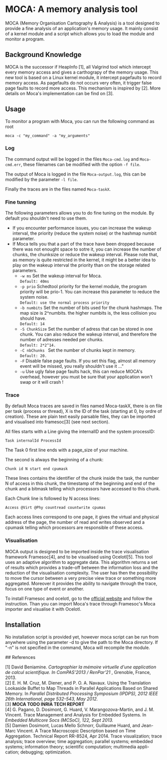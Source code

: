 # MOCA: A memory analysis tool

MOCA (Memory Organisation Cartography & Analysis) is a tool designed to
provide a fine analysis of an application's memory usage. It mainly consist of
a kernel module and a script which allows you to load the module and monitor a
program.


## Background Knowledge

MOCA is the successor if HeapInfo [1], all Valgrind tool which intercept every
memory access and gives a carthograpy of the memory usage. This new tool is
based on a Linux kernel module, it intercept pagefaults to record memory
access. As pagefaults do not occurs very often, it trigger false page faults
to record more access. This mechanism is inspired by [2]. More details on
Moca's implementation can be find on [3].

## Usage

To monitor a program with Moca, you can run the following command as root

    moca -c "my_command" -a "my_arguments"


### Log

The command output will be logged in the files <code>Moca-cmd.log</code> and
<code>Moca-cmd.err</code>, these filenames can be modified with the option
<code>-f file</code>.

The output of Moca is logged in the file <code>Moca-output.log</code>, this
can be modified by the parameter <code>-l file</code>.

Finally the traces are in the files named <code>Moca-taskX</code>.

### Fine tunning

The following parameters allows you to do fine tuning on the
module. By default you shouldn't need to use them.

+ If you encounter performance issues, you can increase the wakeup interval,
the priority (reduce the system noise) or the hashmap numbit parameter.
+ If Moca tells you that a part of the trace have been dropped because there
was not enought space to sotre it, you can increase the number of chunks, the
chunksize or reduce the wakeup interval.  Please note that, as memory is quite
restricted in the kernel, it might be a better idea to play on the wakeup
interval the priority than on the storage related parameters.
    + <code>-w ms</code> Set the wakeup interval for Moca.  
    <code>Default: 40ms</code>
    + <code>-p prio</code> Schedtool priority for the kernel module, the
    program priority will be prio-1. You can increase this parameter to reduce
    the system noise.  
    <code>Default: use the normal process priority</code>
    + <code>-b numbits</code>  Set the number of bits used for the chunk
    hashmaps.  The map size is 2^numbits. the higher numbits is, the less
    collision you should have.  
    <code>Default: 14</code>
    + <code>-S ChunkSize</code>  Set the number of adress that can be stored
    in one chunk. You can also reduce the wakeup interval, and therefore the
    number of adresses needed per chunks.  
    <code>Default: 2*2^14.</code>
    + <code>-C nbChunks </code> Set the number of chunks kept in memory.  
    <code>Default: 20.</code>
    + <code>-F</code> Disable false page faults. If you set this flag, almost
    all memory event will be missed, you really shouldn't use it ..."
    + <code>-u</code> Use ugly false page faults hack, this can reduce MOCA's
    overhead, however you must be sure that your application won't swap or it
    will crash !

### Trace

By default Moca traces are saved in files named Moca-taskX, there is on file
per task (process or thread), X is the ID of the task (starting at 0, by ordre
of creation).
These are plain text easily parsable files, they can be imported and
visualised into framesoc[3] (see next section).

All files starts with a Line giving the internalID and the system processID:

    Task internalId ProcessId

The Task 0 first line ends with a page_size of your machine.

The second is always the beginning of a chunk:

    Chunk id N start end cpumask

These lines contains the identifier of the chunk inside the task, the number N
of access in this chunk, the timestamp of the beginning and end of the chunk
and a bitmask telling which processors have accessed to this chunk.

Each Chunk line is followed by N access lines:

    Access @Virt @Phy countread countwrite cpumas

Each access lines correspond to one page, it gives the virtual and physical
address of the page, the number of read and writes observed and a cpumask
telling which processors are responsible of these access.


### Visualisation


MOCA output is designed to be imported inside the trace visualisation
framework Framesoc[4], and to be visualised using Ocelotl[5]. This tool uses
an adaptive algorithm to aggregate data. This algorithm returns a set of
results which provides a trade-off between the information loss and the
reduction of the visualisation complexity. The user has then the possibility
to move the cursor between a very precise view trace or something more
aggregated. Moreover it provides the ability to navigate through the trace,
focus on one type of event or another.

To install Framesoc and ocelotl, go to the [official
website](http://soctrace-inria.github.io/framesoc/) and follow the
instruction. Than you can import Moca's trace through Framesoc's Moca importer
and visualise it with Ocelotl.


## Installation

No installation script is provided yet, however moca script can be run from
anywhere using the parameter -d to give the path to the Moca directory. If
"-n" is not specified in the command, Moca will recompile the module.

## References

[1] David Beniamine. *Cartographier la mémoire virtuelle d'une application de
calcul scientifique. In ComPAS'2013 / RenPar'21* , Grenoble, France, 2013.  
[2] E. H. M. Cruz, M. Diener, and P. O. A. Navaux. Using the Translation Lookaside
Buffet to Map Threads in Parallel Applications Based on Shared Memory. In
*Parallel Distributed Processing Symposium (IPDPS), 2012 IEEE 26th
International, page 532-543, May 2012.*  
[3] **MOCA TODO INRIA TECH REPORT**  
[4] G. Pagano, D. Dosimont, G. Huard, V. Marangozova-Martin, and J. M.
Vincent.  Trace Management and Analysis for Embedded Systems. In *Embedded
Multicore Socs (MCSoC), 122, Sept 2013.*  
[5] Damien Dosimont, Lucas Mello Schnorr, Guillaume Huard, and Jean-Marc
Vincent. A Trace Macroscopic Description based on Time Aggregation. Technical
Report RR-8524, Apr 2014.  Trace visualization; trace analysis; trace
overview; time aggregation; parallel systems; embedded systems; information
theory; scientific computation; multimedia appli- cation; debugging;
optimization.
